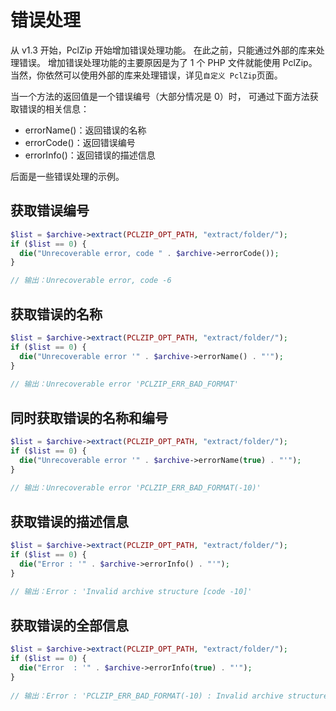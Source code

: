 
# 错误处理
从 v1.3 开始，PclZip 开始增加错误处理功能。
在此之前，只能通过外部的库来处理错误。
增加错误处理功能的主要原因是为了 1 个 PHP 文件就能使用 PclZip。
当然，你依然可以使用外部的库来处理错误，详见`自定义 PclZip`页面。

当一个方法的返回值是一个错误编号（大部分情况是 0）时，
可通过下面方法获取错误的相关信息：
- errorName()：返回错误的名称
- errorCode()：返回错误编号
- errorInfo()：返回错误的描述信息


后面是一些错误处理的示例。


## 获取错误编号
```php
$list = $archive->extract(PCLZIP_OPT_PATH, "extract/folder/");
if ($list == 0) {
  die("Unrecoverable error, code " . $archive->errorCode());
}

// 输出：Unrecoverable error, code -6  
```



## 获取错误的名称
```php
$list = $archive->extract(PCLZIP_OPT_PATH, "extract/folder/");
if ($list == 0) {
  die("Unrecoverable error '" . $archive->errorName() . "'");
}
 
// 输出：Unrecoverable error 'PCLZIP_ERR_BAD_FORMAT'  
```



## 同时获取错误的名称和编号
```php
$list = $archive->extract(PCLZIP_OPT_PATH, "extract/folder/");
if ($list == 0) {
  die("Unrecoverable error '" . $archive->errorName(true) . "'");
}
 
// 输出：Unrecoverable error 'PCLZIP_ERR_BAD_FORMAT(-10)'  
```



## 获取错误的描述信息
```php
$list = $archive->extract(PCLZIP_OPT_PATH, "extract/folder/");
if ($list == 0) {
  die("Error : '" . $archive->errorInfo() . "'");
}
 
// 输出：Error : 'Invalid archive structure [code -10]'  
```



## 获取错误的全部信息
```php
$list = $archive->extract(PCLZIP_OPT_PATH, "extract/folder/");
if ($list == 0) {
  die("Error  : '" . $archive->errorInfo(true) . "'");
}
 
// 输出：Error : 'PCLZIP_ERR_BAD_FORMAT(-10) : Invalid archive structure'  
```

